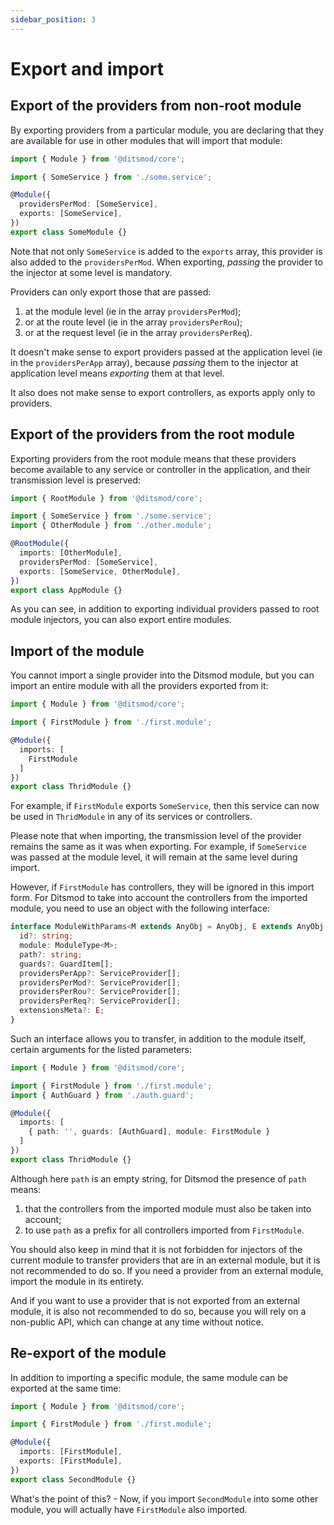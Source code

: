 ```yaml
---
sidebar_position: 3
---
```


# Export and import

## Export of the providers from non-root module

By exporting providers from a particular module, you are declaring that they are available for use in other modules that will import that module:

```ts
import { Module } from '@ditsmod/core';

import { SomeService } from './some.service';

@Module({
  providersPerMod: [SomeService],
  exports: [SomeService],
})
export class SomeModule {}
```

Note that not only `SomeService` is added to the `exports` array, this provider is also added to the `providersPerMod`. When exporting, _passing_ the provider to the injector at some level is mandatory.

Providers can only export those that are passed:

1. at the module level (ie in the array `providersPerMod`);
2. or at the route level (ie in the array `providersPerRou`);
3. or at the request level (ie in the array `providersPerReq`).

It doesn't make sense to export providers passed at the application level (ie in the `providersPerApp` array), because _passing_ them to the injector at application level means _exporting_ them at that level.

It also does not make sense to export controllers, as exports apply only to providers.

## Export of the providers from the root module

Exporting providers from the root module means that these providers become available to any service or controller in the application, and their transmission level is preserved:

```ts
import { RootModule } from '@ditsmod/core';

import { SomeService } from './some.service';
import { OtherModule } from './other.module';

@RootModule({
  imports: [OtherModule],
  providersPerMod: [SomeService],
  exports: [SomeService, OtherModule],
})
export class AppModule {}
```

As you can see, in addition to exporting individual providers passed to root module injectors, you can also export entire modules.

## Import of the module

You cannot import a single provider into the Ditsmod module, but you can import an entire module with all the providers exported from it:

```ts
import { Module } from '@ditsmod/core';

import { FirstModule } from './first.module';

@Module({
  imports: [
    FirstModule
  ]
})
export class ThridModule {}
```

For example, if `FirstModule` exports `SomeService`, then this service can now be used in `ThridModule` in any of its services or controllers.

Please note that when importing, the transmission level of the provider remains the same as it was when exporting. For example, if `SomeService` was passed at the module level, it will remain at the same level during import.

However, if `FirstModule` has controllers, they will be ignored in this import form. For Ditsmod to take into account the controllers from the imported module, you need to use an object with the following interface:

```ts
interface ModuleWithParams<M extends AnyObj = AnyObj, E extends AnyObj = AnyObj> {
  id?: string;
  module: ModuleType<M>;
  path?: string;
  guards?: GuardItem[];
  providersPerApp?: ServiceProvider[];
  providersPerMod?: ServiceProvider[];
  providersPerRou?: ServiceProvider[];
  providersPerReq?: ServiceProvider[];
  extensionsMeta?: E;
}
```

Such an interface allows you to transfer, in addition to the module itself, certain arguments for the listed parameters:

```ts
import { Module } from '@ditsmod/core';

import { FirstModule } from './first.module';
import { AuthGuard } from './auth.guard';

@Module({
  imports: [
    { path: '', guards: [AuthGuard], module: FirstModule }
  ]
})
export class ThridModule {}
```

Although here `path` is an empty string, for Ditsmod the presence of `path` means:

1. that the controllers from the imported module must also be taken into account;
2. to use `path` as a prefix for all controllers imported from `FirstModule`.

You should also keep in mind that it is not forbidden for injectors of the current module to transfer providers that are in an external module, but it is not recommended to do so. If you need a provider from an external module, import the module in its entirety.

And if you want to use a provider that is not exported from an external module, it is also not recommended to do so, because you will rely on a non-public API, which can change at any time without notice.

## Re-export of the module

In addition to importing a specific module, the same module can be exported at the same time:

```ts
import { Module } from '@ditsmod/core';

import { FirstModule } from './first.module';

@Module({
  imports: [FirstModule],
  exports: [FirstModule],
})
export class SecondModule {}
```

What's the point of this? - Now, if you import `SecondModule` into some other module, you will actually have `FirstModule` also imported.


[121]: ./providers-collisions